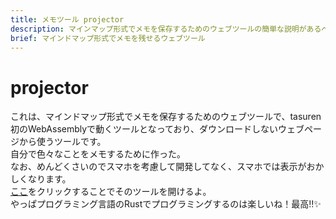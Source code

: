 ```yaml
---
title: メモツール projector
description: マインマップ形式でメモを保存するためのウェブツールの簡単な説明があるページです。
brief: マインドマップ形式でメモを残せるウェブツール
---
```

# projector
これは、マインドマップ形式でメモを保存するためのウェブツールで、tasuren初のWebAssemblyで動くツールとなっており、ダウンロードしないウェブページから使うツールです。  
自分で色々なことをメモするために作った。  
なお、めんどくさいのでスマホを考慮して開発してなく、スマホでは表示がおかしくなります。  
[ここ](https://projector.tasuren.xyz/information.html)をクリックすることでそのツールを開けるよ。  
やっぱプログラミング言語のRustでプログラミングするのは楽しいね！最高‼️✨